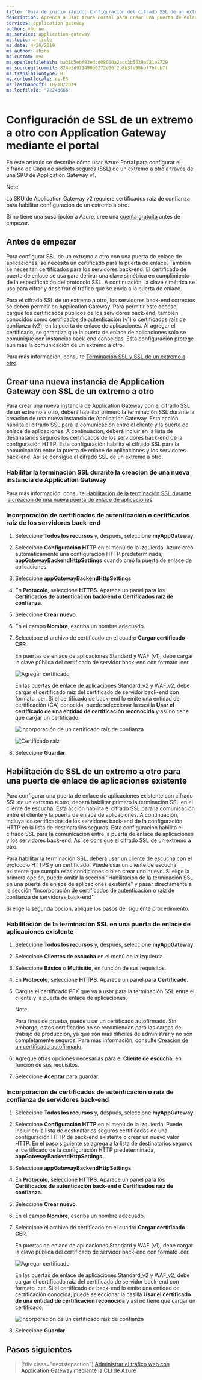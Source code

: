 ```yaml
---
title: 'Guía de inicio rápido: Configuración del cifrado SSL de un extremo a otro con Azure Application Gateway: Azure Portal | Microsoft Docs'
description: Aprenda a usar Azure Portal para crear una puerta de enlace de aplicaciones con el cifrado SSL de un extremo a otro.
services: application-gateway
author: vhorne
ms.service: application-gateway
ms.topic: article
ms.date: 4/30/2019
ms.author: absha
ms.custom: mvc
ms.openlocfilehash: ba31b5ebf83edcd08060a2acc3b5639a521e2729
ms.sourcegitcommit: 824e3d971490b0272e06f2b8b3fe98bbf7bfcb7f
ms.translationtype: HT
ms.contentlocale: es-ES
ms.lasthandoff: 10/10/2019
ms.locfileid: "72243666"
---
```

# <a name="configure-end-to-end-ssl-by-using-application-gateway-with-the-portal"></a>Configuración de SSL de un extremo a otro con Application Gateway mediante el portal

En este artículo se describe cómo usar Azure Portal para configurar el cifrado de Capa de sockets seguros (SSL) de un extremo a otro a través de una SKU de Application Gateway v1.

> [!NOTE]
> La SKU de Application Gateway v2 requiere certificados raíz de confianza para habilitar configuración de un extremo a otro.

Si no tiene una suscripción a Azure, cree una [cuenta gratuita](https://azure.microsoft.com/free/?WT.mc_id=A261C142F) antes de empezar.

## <a name="before-you-begin"></a>Antes de empezar

Para configurar SSL de un extremo a otro con una puerta de enlace de aplicaciones, se necesita un certificado para la puerta de enlace. También se necesitan certificados para los servidores back-end. El certificado de puerta de enlace se usa para derivar una clave simétrica en cumplimiento de la especificación del protocolo SSL. A continuación, la clave simétrica se usa para cifrar y descifrar el tráfico que se envía a la puerta de enlace. 

Para el cifrado SSL de un extremo a otro, los servidores back-end correctos se deben permitir en Application Gateway. Para permitir este acceso, cargue los certificados públicos de los servidores back-end, también conocidos como certificados de autenticación (v1) o certificados raíz de confianza (v2), en la puerta de enlace de aplicaciones. Al agregar el certificado, se garantiza que la puerta de enlace de aplicaciones solo se comunique con instancias back-end conocidas. Esta configuración protege aún más la comunicación de un extremo a otro.

Para más información, consulte [Terminación SSL y SSL de un extremo a otro](https://docs.microsoft.com/azure/application-gateway/ssl-overview).

## <a name="create-a-new-application-gateway-with-end-to-end-ssl"></a>Crear una nueva instancia de Application Gateway con SSL de un extremo a otro

Para crear una nueva instancia de Application Gateway con el cifrado SSL de un extremo a otro, deberá habilitar primero la terminación SSL durante la creación de una nueva instancia de Application Gateway. Esta acción habilita el cifrado SSL para la comunicación entre el cliente y la puerta de enlace de aplicaciones. A continuación, deberá incluir en la lista de destinatarios seguros los certificados de los servidores back-end de la configuración HTTP. Esta configuración habilita el cifrado SSL para la comunicación entre la puerta de enlace de aplicaciones y los servidores back-end. Así se consigue el cifrado SSL de un extremo a otro.

### <a name="enable-ssl-termination-while-creating-a-new-application-gateway"></a>Habilitar la terminación SSL durante la creación de una nueva instancia de Application Gateway

Para más información, consulte [Habilitación de la terminación SSL durante la creación de una nueva puerta de enlace de aplicaciones](https://docs.microsoft.com/azure/application-gateway/create-ssl-portal).

### <a name="add-authenticationroot-certificates-of-back-end-servers"></a>Incorporación de certificados de autenticación o certificados raíz de los servidores back-end

1. Seleccione **Todos los recursos** y, después, seleccione **myAppGateway**.

2. Seleccione **Configuración HTTP** en el menú de la izquierda. Azure creó automáticamente una configuración HTTP predeterminada, **appGatewayBackendHttpSettings** cuando creó la puerta de enlace de aplicaciones. 

3. Seleccione **appGatewayBackendHttpSettings**.

4. En **Protocolo**, seleccione **HTTPS**. Aparece un panel para los **Certificados de autenticación back-end o Certificados raíz de confianza**.

5. Seleccione **Crear nuevo**.

6. En el campo **Nombre**, escriba un nombre adecuado.

7. Seleccione el archivo de certificado en el cuadro **Cargar certificado CER**.

   En puertas de enlace de aplicaciones Standard y WAF (v1), debe cargar la clave pública del certificado de servidor back-end con formato .cer.

   ![Agregar certificado](./media/end-to-end-ssl-portal/addcert.png)

   En las puertas de enlace de aplicaciones Standard_v2 y WAF_v2, debe cargar el certificado raíz del certificado de servidor back-end con formato .cer. Si el certificado de back-end lo emite una entidad de certificación (CA) conocida, puede seleccionar la casilla **Usar el certificado de una entidad de certificación reconocida** y así no tiene que cargar un certificado.

   ![Incorporación de un certificado raíz de confianza](./media/end-to-end-ssl-portal/trustedrootcert-portal.png)

   ![Certificado raíz](./media/end-to-end-ssl-portal/trustedrootcert.png)

8. Seleccione **Guardar**.

## <a name="enable-end-to-end-ssl-for-an-existing-application-gateway"></a>Habilitación de SSL de un extremo a otro para una puerta de enlace de aplicaciones existente

Para configurar una puerta de enlace de aplicaciones existente con cifrado SSL de un extremo a otro, deberá habilitar primero la terminación SSL en el cliente de escucha. Esta acción habilita el cifrado SSL para la comunicación entre el cliente y la puerta de enlace de aplicaciones. A continuación, incluya los certificados de los servidores back-end de la configuración HTTP en la lista de destinatarios seguros. Esta configuración habilita el cifrado SSL para la comunicación entre la puerta de enlace de aplicaciones y los servidores back-end. Así se consigue el cifrado SSL de un extremo a otro.

Para habilitar la terminación SSL, deberá usar un cliente de escucha con el protocolo HTTPS y un certificado. Puede usar un cliente de escucha existente que cumpla esas condiciones o bien crear uno nuevo. Si elige la primera opción, puede omitir la sección "Habilitación de la terminación SSL en una puerta de enlace de aplicaciones existente" y pasar directamente a la sección "Incorporación de certificados de autenticación o raíz de confianza de servidores back-end".

Si elige la segunda opción, aplique los pasos del siguiente procedimiento.
### <a name="enable-ssl-termination-in-an-existing-application-gateway"></a>Habilitación de la terminación SSL en una puerta de enlace de aplicaciones existente

1. Seleccione **Todos los recursos** y, después, seleccione **myAppGateway**.

2. Seleccione **Clientes de escucha** en el menú de la izquierda.

3. Seleccione **Básico** o **Multisitio**, en función de sus requisitos.

4. En **Protocolo**, seleccione **HTTPS**. Aparece un panel para **Certificado**.

5. Cargue el certificado PFX que va a usar para la terminación SSL entre el cliente y la puerta de enlace de aplicaciones.

   > [!NOTE]
   > Para fines de prueba, puede usar un certificado autofirmado. Sin embargo, estos certificados no se recomiendan para las cargas de trabajo de producción, ya que son más difíciles de administrar y no son completamente seguros. Para más información, consulte [Creación de un certificado autofirmado](https://docs.microsoft.com/azure/application-gateway/create-ssl-portal#create-a-self-signed-certificate).

6. Agregue otras opciones necesarias para el **Cliente de escucha**, en función de sus requisitos.

7. Seleccione **Aceptar** para guardar.

### <a name="add-authenticationtrusted-root-certificates-of-back-end-servers"></a>Incorporación de certificados de autenticación o raíz de confianza de servidores back-end

1. Seleccione **Todos los recursos** y, después, seleccione **myAppGateway**.

2. Seleccione **Configuración HTTP** en el menú de la izquierda. Puede incluir en la lista de destinatarios seguros certificados de una configuración HTTP de back-end existente o crear un nuevo valor HTTP. En el paso siguiente se agrega a la lista de destinatarios seguros el certificado de la configuración HTTP predeterminada, **appGatewayBackendHttpSettings**.

3. Seleccione **appGatewayBackendHttpSettings**.

4. En **Protocolo**, seleccione **HTTPS**. Aparece un panel para los **Certificados de autenticación back-end o Certificados raíz de confianza**. 

5. Seleccione **Crear nuevo**.

6. En el campo **Nombre**, escriba un nombre adecuado.

7. Seleccione el archivo de certificado en el cuadro **Cargar certificado CER**.

   En puertas de enlace de aplicaciones Standard y WAF (v1), debe cargar la clave pública del certificado de servidor back-end con formato .cer.

   ![Agregar certificado](./media/end-to-end-ssl-portal/addcert.png)

   En las puertas de enlace de aplicaciones Standard_v2 y WAF_v2, debe cargar el certificado raíz del certificado de servidor back-end con formato .cer. Si el certificado de back-end lo emite una entidad de certificación conocida, puede seleccionar la casilla **Usar el certificado de una entidad de certificación reconocida** y así no tiene que cargar un certificado.

   ![Incorporación de un certificado raíz de confianza](./media/end-to-end-ssl-portal/trustedrootcert-portal.png)

8. Seleccione **Guardar**.

## <a name="next-steps"></a>Pasos siguientes

> [!div class="nextstepaction"]
> [Administrar el tráfico web con Application Gateway mediante la CLI de Azure](./tutorial-manage-web-traffic-cli.md)
